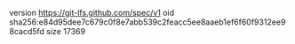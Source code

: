 version https://git-lfs.github.com/spec/v1
oid sha256:e84d95dee7c679c0f8e7abb539c2feacc5ee8aaeb1ef6f60f9312ee98cacd5fd
size 17369
